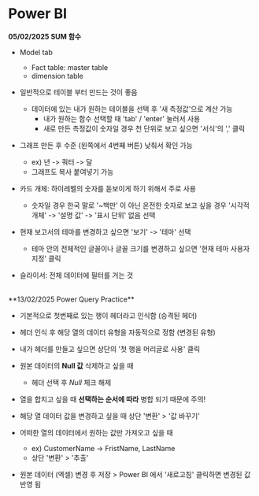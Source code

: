 # Power BI

**05/02/2025 SUM 함수**

* Model tab
  - Fact table: master table
  - dimension table
 
* 일반적으로 테이블 부터 만드는 것이 좋음
  - 데이터에 있는 내가 원하는 테이블을 선택 후 '새 측정값'으로 계산 가능
    - 내가 원하는 함수 선택할 때 'tab' / 'enter' 눌러서 사용
    - 새로 만든 측정값이 숫자일 경우 천 단위로 보고 싶으면 '서식'의 ',' 클릭

* 그래프 만든 후 수준 (왼쪽에서 4번째 버튼) 낮춰서 확인 가능
  - ex) 년 -> 쿼터 -> 달
  - 그래프도 복사 붙여넣기 가능

* 카드 개체: 하이레벨의 숫자를 돋보이게 하기 위해서 주로 사용
  - 숫자일 경우 한국 말로 '~백만' 이 아닌 온전한 숫자로 보고 싶을 경우 '시각적 개체' -> '설명 값' -> '표시 단위' 없음 선택

* 현재 보고서의 테마를 변경하고 싶으면 '보기' -> '테마' 선택
  - 테마 안의 전체적인 글꼴이나 글꼴 크기를 변경하고 싶으면 '현재 테마 사용자 지정' 클릭

* 슬라이서: 전체 데이터에 필터를 거는 것

<br>
**13/02/2025 Power Query Practice**

* 기본적으로 첫번째로 있는 행이 헤더라고 인식함 (승격된 헤더)
  
* 헤더 인식 후 해당 열의 데이터 유형을 자동적으로 정함 (변경된 유형)
  
* 내가 헤더를 만들고 싶으면 상단의 '첫 행을 머리글로 사용' 클릭

* 원본 데이터의 **Null 값** 삭제하고 싶을 때
  - 헤더 선택 후 _Null_ 체크 해제

* 열을 합치고 싶을 때 **선택하는 순서에 따라** 병합 되기 때문에 주의!

* 해당 열 데이터 값을 변경하고 싶을 때 상단 '변환' > '값 바꾸기'

* 어떠한 열의 데이터에서 원하는 값만 가져오고 싶을 때
  - ex) CustomerName -> FristName, LastName
  - 상단 '변환' > '추출'
 
* 원본 데이터 (엑셀) 변경 후 저장 > Power BI 에서 '새로고침' 클릭하면 변경된 값 반영 됨

